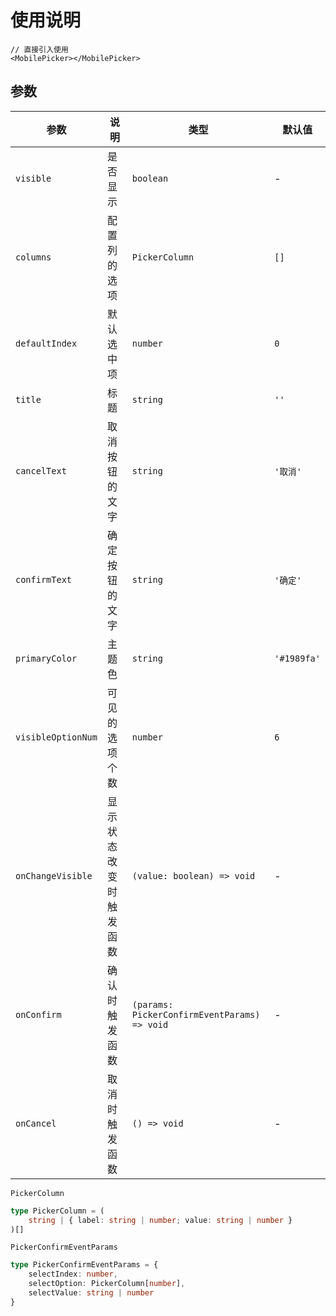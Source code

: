 # 使用说明

```tsx
// 直接引入使用
<MobilePicker></MobilePicker>
```



## 参数

| 参数               | 说明                   | 类型                                         | 默认值      |
| ------------------ | ---------------------- | -------------------------------------------- | ----------- |
| `visible`          | 是否显示               | `boolean`                                    | -           |
| `columns`          | 配置列的选项           | `PickerColumn`                               | `[]`        |
| `defaultIndex`     | 默认选中项             | `number`                                     | `0`         |
| `title`            | 标题                   | `string`                                     | `''`        |
| `cancelText`       | 取消按钮的文字         | `string`                                     | `'取消'`    |
| `confirmText`      | 确定按钮的文字         | `string`                                     | `'确定'`    |
| `primaryColor`     | 主题色                 | `string`                                     | `'#1989fa'` |
| `visibleOptionNum` | 可见的选项个数         | `number`                                     | `6`         |
| `onChangeVisible`  | 显示状态改变时触发函数 | `(value: boolean) => void`                   | -           |
| `onConfirm`        | 确认时触发函数         | `(params: PickerConfirmEventParams) => void` | -           |
| `onCancel`         | 取消时触发函数         | `() => void`                                 | -           |

`PickerColumn`

```typescript
type PickerColumn = (
    string | { label: string | number; value: string | number }
)[]
```

`PickerConfirmEventParams`

```typescript
type PickerConfirmEventParams = {
    selectIndex: number,
    selectOption: PickerColumn[number],
    selectValue: string | number
}
```

